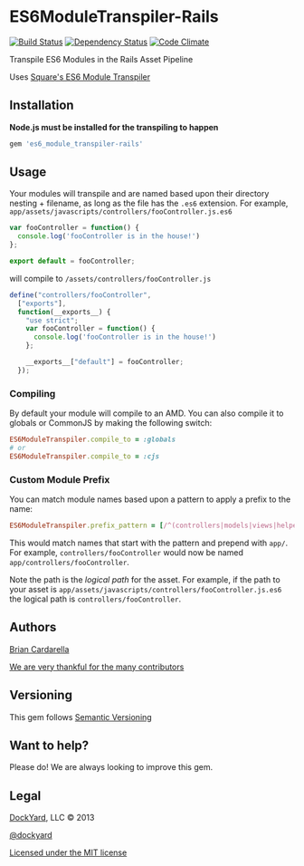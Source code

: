 # ES6ModuleTranspiler-Rails #

[![Build Status](https://secure.travis-ci.org/dockyard/es6_module_transpiler-rails.png?branch=master)](http://travis-ci.org/dockyard/es6_module_transpiler-rails)
[![Dependency Status](https://gemnasium.com/dockyard/es6_module_transpiler-rails.png?travis)](https://gemnasium.com/dockyard/es6_module_transpiler-rails)
[![Code Climate](https://codeclimate.com/github/dockyard/es6_module_transpiler-rails.png)](https://codeclimate.com/github/dockyard/es6_module_transpiler-rails)

Transpile ES6 Modules in the Rails Asset Pipeline

Uses [Square's ES6 Module Transpiler](https://github.com/square/es6-module-transpiler)

## Installation ##

**Node.js must be installed for the transpiling to happen**

```ruby
gem 'es6_module_transpiler-rails'
```

## Usage ##

Your modules will transpile and are named based upon their directory
nesting + filename, as long as the file has the `.es6` extension.
For example, `app/assets/javascripts/controllers/fooController.js.es6`

```js
var fooController = function() {
  console.log('fooController is in the house!')
};

export default = fooController;
```

will compile to `/assets/controllers/fooController.js`

```js
define("controllers/fooController",
  ["exports"],
  function(__exports__) {
    "use strict";
    var fooController = function() {
      console.log('fooController is in the house!')
    };

    __exports__["default"] = fooController;
  });
```

### Compiling ###

By default your module will compile to an AMD. You can also compile it to globals or CommonJS by making the following switch:

```ruby
ES6ModuleTranspiler.compile_to = :globals
# or
ES6ModuleTranspiler.compile_to = :cjs
```

### Custom Module Prefix ###

You can match module names based upon a pattern to apply a prefix to the
name:

```ruby
ES6ModuleTranspiler.prefix_pattern = [/^(controllers|models|views|helpers|routes|router|store)/, 'app']
```

This would match names that start with the pattern and prepend with
`app/`. For example, `controllers/fooController` would now be named
`app/controllers/fooController`.

Note the path is the *logical path* for the asset. For example, if the
path to your asset is
`app/assets/javascripts/controllers/fooController.js.es6` the logical
path is `controllers/fooController`.

## Authors ##

[Brian Cardarella](http://twitter.com/bcardarella)

[We are very thankful for the many contributors](https://github.com/dockyard/es6_module_transpiler-rails/graphs/contributors)

## Versioning ##

This gem follows [Semantic Versioning](http://semver.org)

## Want to help? ##

Please do! We are always looking to improve this gem.

## Legal ##

[DockYard](http://dockyard.com), LLC &copy; 2013

[@dockyard](http://twitter.com/dockyard)

[Licensed under the MIT license](http://www.opensource.org/licenses/mit-license.php)
